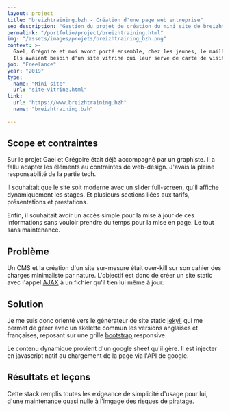 ```yaml
---
layout: project
title: "breizhtraining.bzh - Création d'une page web entreprise"
seo_description: "Gestion du projet de création du mini site de breizhtraining. Développement front-end javascript et intégration avec jekyll."
permalink: "/portfolio/project/breizhtraining.html"
img: "/assets/images/projets/breizhtraining_bzh.png"
context: >-
  Gael, Grégoire et moi avont porté ensemble, chez les jeunes, le maillot de la sélection Bretonne de cyclisme. Lorsqu'ils m'ont parlé de leur nouveau projet et de leur besoin de visiblité en ligne, j'avais vraiment envie de les aider.
  Ils avaient besoin d'un site vitrine qui leur serve de carte de visite et de relai commercial. 
job: "Freelance"
year: "2019"
type: 
  name: "Mini site"
  url: "site-vitrine.html"
link:
  url: "https://www.breizhtraining.bzh"
  name: "breizhtraining.bzh"
  
---
```

<!--1. Scope et contraintes-->
## Scope et contraintes

Sur le projet Gael et Grégoire était déjà accompagné par un graphiste. Il a fallu adapter les éléments au contraintes de web-design. J'avais la pleine responsabilité de la partie tech.

Il souhaitait que le site soit moderne avec un slider full-screen, qu'il affiche dynamiquement les stages. Et plusieurs sections liées aux tarifs, présentations et prestations.

Enfin, il souhaitait avoir un accès simple pour la mise à jour de ces informations sans vouloir prendre du temps pour la mise en page. Le tout sans maintenance.

<!--2. Problème-->
## Problème

Un CMS et la création d'un site sur-mesure était over-kill sur son cahier des charges minimaliste par nature. L'objectif est donc de créer un site static avec l'appel [AJAX](https://developer.mozilla.org/fr/docs/Web/Guide/AJAX) à un fichier qu'il tien lui même à jour.

<!--3. Solutions et choix technique-->
## Solution

Je me suis donc orienté vers le générateur de site static [jekyll](https://jekyllrb.com/) qui me permet de gérer avec un skelette commun les versions anglaises et françaises, reposant sur une grille [bootstrap](https://getbootstrap.com/) responsive.

Le contenu dynamique provient d'un google sheet qu'il gère. Il est injecter en javascript natif au chargement de la page via l'API de google.

<!--4. Résultats et leçons-->
## Résultats et leçons

Cette stack remplis toutes les exigeance de simplicité d'usage pour lui, d'une maintenance quasi nulle à l'imgage des risques de piratage.
